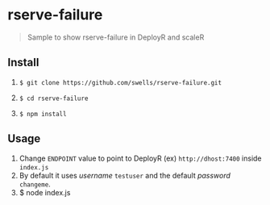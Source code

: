 # rserve-failure

> Sample to show rserve-failure in DeployR and scaleR

## Install

1. `$ git clone https://github.com/swells/rserve-failure.git`

2. `$ cd rserve-failure`

3. `$ npm install`

## Usage

1. Change `ENDPOINT` value to point to DeployR (ex) `http://dhost:7400` inside `index.js`
2. By default it uses *username* `testuser` and the default *password* `changeme`.
3. $ node index.js

